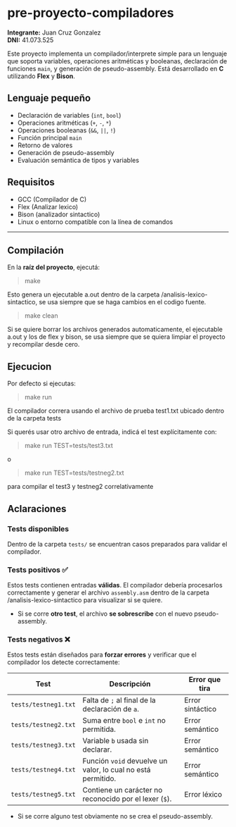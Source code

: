 # pre-proyecto-compiladores

**Integrante:** Juan Cruz Gonzalez  
**DNI:** 41.073.525

Este proyecto implementa un compilador/interprete simple para un lenguaje que soporta variables, operaciones aritméticas y booleanas, declaración de funciones `main`, y generación de pseudo-assembly. Está desarrollado en **C** utilizando **Flex** y **Bison**.

## Lenguaje pequeño

- Declaración de variables (`int`, `bool`)
- Operaciones aritméticas (`+`, `-`, `*`)
- Operaciones booleanas (`&&`, `||`, `!`)
- Función principal `main`
- Retorno de valores
- Generación de pseudo-assembly
- Evaluación semántica de tipos y variables

## Requisitos

- GCC (Compilador de C)
- Flex (Analizar lexico)
- Bison (analizador sintactico)
- Linux o entorno compatible con la línea de comandos

---

## Compilación

En la **raíz del proyecto**, ejecutá:

> make

Esto genera un ejecutable a.out dentro de la carpeta /analisis-lexico-sintactico, se usa siempre que se haga cambios en el codigo fuente.

> make clean 

Si se quiere borrar los archivos generados automaticamente, el ejecutable a.out y los de flex y bison, se usa siempre que se quiera limpiar el proyecto y recompilar desde cero.

## Ejecucion

Por defecto si ejecutas:

> make run

El compilador correra usando el archivo de prueba test1.txt ubicado dentro de la carpeta tests

Si querés usar otro archivo de entrada, indicá el test explícitamente con:

> make run TEST=tests/test3.txt 

o 

> make run TEST=tests/testneg2.txt

para compilar el test3 y testneg2 correlativamente


## Aclaraciones

### **Tests disponibles**

Dentro de la carpeta `tests/` se encuentran casos preparados para validar el compilador.

### **Tests positivos** ✅  
Estos tests contienen entradas **válidas**. El compilador debería procesarlos correctamente y generar el archivo `assembly.asm` dentro de la carpeta /analisis-lexico-sintactico para visualizar si se quiere.

- Si se corre **otro test**, el archivo **se sobrescribe** con el nuevo pseudo-assembly.

### **Tests negativos** ❌
Estos tests están diseñados para **forzar errores** y verificar que el compilador los detecte correctamente:

| Test                 | Descripción                                                     | Error que tira           |
|----------------------|-----------------------------------------------------------------|--------------------------|
| `tests/testneg1.txt` | Falta de `;` al final de la declaración de `a`.                 | Error sintáctico         |
| `tests/testneg2.txt` | Suma entre `bool` e `int` no permitida.                         | Error semántico          |
| `tests/testneg3.txt` | Variable `b` usada sin declarar.                                | Error semántico          |
| `tests/testneg4.txt` | Función `void` devuelve un valor, lo cual no está permitido.    | Error semántico          |
| `tests/testneg5.txt` | Contiene un carácter no reconocido por el lexer (`$`).          | Error léxico             |

- Si se corre alguno test obviamente no se crea el pseudo-assembly.